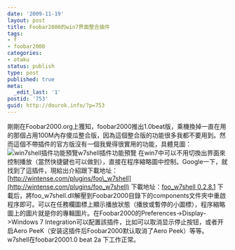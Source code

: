 ```yaml
---
date: '2009-11-19'
layout: post
title: Foobar2000的win7界面整合插件
tags:
- f
- foobar2000
categories:
- otaku
status: publish
type: post
published: true
meta:
  _edit_last: '1'
postid: '753'
guid: http://dourok.info/?p=753
---
```

剛剛在Foobar2000.org上獲知，foobar2000推出1.0beat版，乘機換掉一直在用的那個占用100M內存傻瓜整合版，因為這個整合版的功能很多我都不要用到。然而這個不帶插件的官方版沒有一個我覺得很實用的功能，具體見圖：
![win7shell插件功能預覽](http://wintense.com/wp-content/uploads/2009/02/w7shell.png "w7shell")w7shell插件功能預覽
在win7中可以不用切換出界面來控制播放（當然快捷鍵也可以做到），直接在程序縮略圖中控制。Google一下，就找到了這插件，現給出介紹跟下載地址：
[http://wintense.com/plugins/foo\_w7shell](http://wintense.com/plugins/foo_w7shell)
下載地址：[foo\_w7shell
0.2.8.1](http://wintense.com/download/foo_w7shell_0.2.8.1.zip "Download")
下載后，將foo\_w7shell.dll解壓到Foobar2000目錄下的components文件夾中重啟程序即可。可以在任務欄圖標上顯示播放狀態（播放或暫停的小圖標），程序縮略圖上的圖片就是你的專輯圖片。在Foobar2000的Preferences-\>Display-\>Windows
7 Integration可以配置該插件，比如可以取消显示停止按钮，或者开启Aero
PeeK（安装这插件后Foobar2000默认取消了Aero
Peek）等等。w7shell在foobar20001.0 beat 2a 下工作正常。
